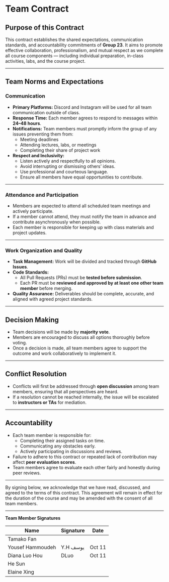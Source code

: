 # Team Contract

## Purpose of this Contract
This contract establishes the shared expectations, communication standards, and accountability commitments of **Group 23**. It aims to promote effective collaboration, professionalism, and mutual respect as we complete all course components — including individual preparation, in-class activities, labs, and the course project.

---

## Team Norms and Expectations

### Communication
* **Primary Platforms:** Discord and Instagram will be used for all team communication outside of class.
* **Response Time:** Each member agrees to respond to messages within **24–48 hours**.
* **Notifications:** Team members must promptly inform the group of any issues preventing them from:
    - Meeting deadlines
    - Attending lectures, labs, or meetings
    - Completing their share of project work
* **Respect and Inclusivity:**
    - Listen actively and respectfully to all opinions.
    - Avoid interrupting or dismissing others’ ideas.
    - Use professional and courteous language.
    - Ensure all members have equal opportunities to contribute.

---

### Attendance and Participation
* Members are expected to attend all scheduled team meetings and actively participate.
* If a member cannot attend, they must notify the team in advance and contribute asynchronously when possible.
* Each member is responsible for keeping up with class materials and project updates.

---

### Work Organization and Quality
* **Task Management:** Work will be divided and tracked through **GitHub Issues**.
* **Code Standards:**
    - All Pull Requests (PRs) must be **tested before submission**.
    - Each PR must be **reviewed and approved by at least one other team member** before merging.
* **Quality Assurance:** Deliverables should be complete, accurate, and aligned with agreed project standards.

---

## Decision Making
* Team decisions will be made by **majority vote**.
* Members are encouraged to discuss all options thoroughly before voting.
* Once a decision is made, all team members agree to support the outcome and work collaboratively to implement it.

---

## Conflict Resolution
* Conflicts will first be addressed through **open discussion** among team members, ensuring that all perspectives are heard.
* If a resolution cannot be reached internally, the issue will be escalated to **instructors or TAs** for mediation.

---

## Accountability
* Each team member is responsible for:
    - Completing their assigned tasks on time.
    - Communicating any obstacles early.
    - Actively participating in discussions and reviews.
* Failure to adhere to this contract or repeated lack of contribution may affect **peer evaluation scores**.
* Team members agree to evaluate each other fairly and honestly during peer reviews.

---

By signing below, we acknowledge that we have read, discussed, and agreed to the terms of this contract. This agreement will remain in effect for the duration of the course and may be amended with the consent of all team members.

---

**Team Member Signatures**

| Name | Signature | Date   |
|------|------|--------|
| Tamako Fan |      |        |
| Yousef Hammoudeh | Y.H يوسف | Oct 11 |
| Diana Luo Hou | DLuo | Oct 11 |
| He Sun |      |        |
| Elaine Xing |      |        |
